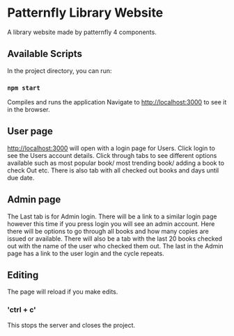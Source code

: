 # Patternfly Library Website

A library website made by patternfly 4 components.

## Available Scripts

In the project directory, you can run:

### `npm start`

Compiles and runs the application
Navigate to [http://localhost:3000](http://localhost:3000) to see it in the browser.

## User page

[http://localhost:3000](http://localhost:3000) will open with a login page for Users.
Click login to see the Users account details. Click through tabs to see different options available such as most popular book/ most trending book/ adding a book to check Out etc. There is also tab with all checked out books and days until due date.

## Admin page

The Last tab is for Admin login. There will be a link to a similar login page however this time if you press login you will see an admin account. Here there will be options to go through all books and how many copies are issued or available. There will also be a tab with the last 20 books checked out with the name of the user who checked them out. The last in the Admin page has a link to the user login and the cycle repeats.

## Editing
The page will reload if you make edits.

### 'ctrl + c'

This stops the server and closes the project.
